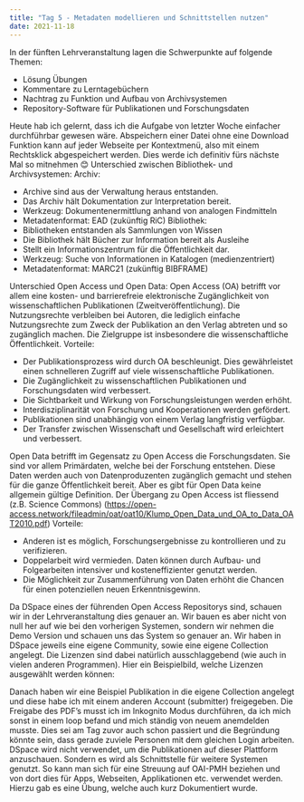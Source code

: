 ```yaml
---
title: "Tag 5 - Metadaten modellieren und Schnittstellen nutzen"
date: 2021-11-18
---
```


In der fünften Lehrveranstaltung lagen die Schwerpunkte auf folgende Themen:
- Lösung Übungen
- Kommentare zu Lerntagebüchern
- Nachtrag zu Funktion und Aufbau von Archivsystemen
- Repository-Software für Publikationen und Forschungsdaten

Heute hab ich gelernt, dass ich die Aufgabe von letzter Woche einfacher durchführbar gewesen wäre. Abspeichern einer Datei ohne eine Download Funktion kann auf jeder Webseite per Kontextmenü, also mit einem Rechtsklick abgespeichert werden. Dies werde ich definitiv fürs nächste Mal so mitnehmen 😊 
Unterschied zwischen Bibliothek- und Archivsystemen:
Archiv:
- Archive sind aus der Verwaltung heraus entstanden.
- Das Archiv hält Dokumentation zur Interpretation bereit.
- Werkzeug: Dokumentenermittlung anhand von analogen Findmitteln
- Metadatenformat: EAD (zukünftig RiC)
Bibliothek:
- Bibliotheken entstanden als Sammlungen von Wissen
- Die Bibliothek hält Bücher zur Information bereit als Ausleihe
- Stellt ein Informationszentrum für die Öffentlichkeit dar.
- Werkzeug: Suche von Informationen in Katalogen (medienzentriert)
- Metadatenformat: MARC21 (zukünftig BIBFRAME)

Unterschied Open Access und Open Data:
Open Access (OA) betrifft vor allem eine kosten- und barrierefreie elektronische Zugänglichkeit von wissenschaftlichen Publikationen (Zweitveröffentlichung). Die Nutzungsrechte verbleiben bei Autoren, die lediglich einfache Nutzungsrechte zum Zweck der Publikation an den Verlag abtreten und so zugänglich machen. Die Zielgruppe ist insbesondere die wissenschaftliche Öffentlichkeit.
Vorteile: 
- Der Publikationsprozess wird durch OA beschleunigt. Dies gewährleistet einen schnelleren Zugriff auf viele wissenschaftliche Publikationen. 
- Die Zugänglichkeit zu wissenschaftlichen Publikationen und Forschungsdaten wird verbessert. 
- Die Sichtbarkeit und Wirkung von Forschungsleistungen werden erhöht.
- Interdisziplinarität von Forschung und Kooperationen werden gefördert.
- Publikationen sind unabhängig von einem Verlag langfristig verfügbar.
- Der Transfer zwischen Wissenschaft und Gesellschaft wird erleichtert und verbessert.

Open Data betrifft im Gegensatz zu Open Access die Forschungsdaten. Sie sind vor allem Primärdaten, welche bei der Forschung entstehen. Diese Daten werden auch von Datenproduzenten zugänglich gemacht und stehen für die ganze Öffentlichkeit bereit. Aber es gibt für Open Data keine allgemein gültige Definition. Der Übergang zu Open Access ist fliessend (z.B. Science Commons) (https://open-access.network/fileadmin/oat/oat10/Klump_Open_Data_und_OA_to_Data_OAT2010.pdf) 
Vorteile:
- Anderen ist es möglich, Forschungsergebnisse zu kontrollieren und zu verifizieren.
- Doppelarbeit wird vermieden. Daten können durch Aufbau- und Folgearbeiten intensiver und kosteneffizienter genutzt werden.
- Die Möglichkeit zur Zusammenführung von Daten erhöht die Chancen für einen potenziellen neuen Erkenntnisgewinn.

Da DSpace eines der führenden Open Access Repositorys sind, schauen wir in der Lehrveranstaltung dies genauer an. Wir bauen es aber nicht von null her auf wie bei den vorherigen Systemen, sondern wir nehmen die Demo Version und schauen uns das System so genauer an.
Wir haben in DSpace jeweils eine eigene Community, sowie eine eigene Collection angelegt. Die Lizenzen sind dabei natürlich ausschlaggebend (wie auch in vielen anderen Programmen). Hier ein Beispielbild, welche Lizenzen ausgewählt werden können:
 

Danach haben wir eine Beispiel Publikation in die eigene Collection angelegt und diese habe ich mit einem anderen Account (submitter) freigegeben. Die Freigabe des PDF’s musst ich im Inkognito Modus durchführen, da ich mich sonst in einem loop befand und mich ständig von neuem anemdelden musste. Dies sei am Tag zuvor auch schon passiert und die Begründung könnte sein, dass gerade zuviele Personen mit dem gleichen Login arbeiten. 
DSpace wird nicht verwendet, um die Publikationen auf dieser Plattform anzuschauen. Sondern es wird als Schnittstelle für weitere Systemen genutzt. So kann man sich für eine Streuung auf OAI-PMH beziehen und von dort dies für Apps, Webseiten, Applikationen etc. verwendet werden. Hierzu gab es eine Übung, welche auch kurz Dokumentiert wurde. 

